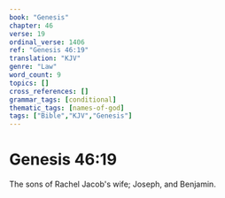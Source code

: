 ```yaml
---
book: "Genesis"
chapter: 46
verse: 19
ordinal_verse: 1406
ref: "Genesis 46:19"
translation: "KJV"
genre: "Law"
word_count: 9
topics: []
cross_references: []
grammar_tags: [conditional]
thematic_tags: [names-of-god]
tags: ["Bible","KJV","Genesis"]
---
```


# Genesis 46:19

The sons of Rachel Jacob's wife; Joseph, and Benjamin.

